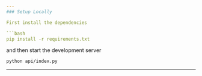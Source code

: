 ```yaml
---
### Setup Locally

First install the dependencies

```bash
pip install -r requirements.txt
```

and then start the development server

```bash
python api/index.py
```
---
```

